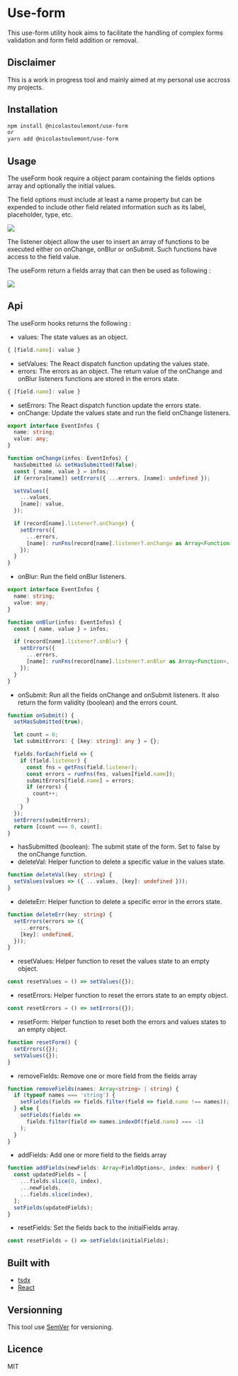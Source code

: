 # Use-form

This use-form utility hook aims to facilitate the handling of complex forms validation and form field addition or removal.

## Disclaimer

This is a work in progress tool and mainly aimed at my personal use accross my projects.

## Installation

```bash
npm install @nicolastoulemont/use-form
or
yarn add @nicolastoulemont/use-form
```

## Usage

The useForm hook require a object param containing the fields options array and optionally the initial values.

The field options must include at least a name property but can be expended to include other field related information such as its label, placeholder, type, etc.

![](img/basic_listeners.png)

The listener object allow the user to insert an array of functions to be executed either on onChange, onBlur or onSubmit. Such functions have access to the field value.

The useForm return a fields array that can then be used as following :

![](img/form_component.png)

## Api

The useForm hooks returns the following :

- values: The state values as an object.

```typescript
{ [field.name]: value }
```

- setValues: The React dispatch function updating the values state.
- errors: The errors as an object. The return value of the onChange and onBlur listeners functions are stored in the errors state.

```typescript
{ [field.name]: value }
```

- setErrors: The React dispatch function update the errors state.
- onChange: Update the values state and run the field onChange listeners.

```typescript
export interface EventInfos {
  name: string;
  value: any;
}

function onChange(infos: EventInfos) {
  hasSubmitted && setHasSubmitted(false);
  const { name, value } = infos;
  if (errors[name]) setErrors({ ...errors, [name]: undefined });

  setValues({
    ...values,
    [name]: value,
  });

  if (record[name].listener?.onChange) {
    setErrors({
      ...errors,
      [name]: runFns(record[name].listener?.onChange as Array<Function>, value),
    });
  }
}
```

- onBlur: Run the field onBlur listeners.

```typescript
export interface EventInfos {
  name: string;
  value: any;
}

function onBlur(infos: EventInfos) {
  const { name, value } = infos;

  if (record[name].listener?.onBlur) {
    setErrors({
      ...errors,
      [name]: runFns(record[name].listener?.onBlur as Array<Function>, value),
    });
  }
}
```

- onSubmit: Run all the fields onChange and onSubmit listeners. It also return the form validity (boolean) and the errors count.

```typescript
function onSubmit() {
  setHasSubmitted(true);

  let count = 0;
  let submitErrors: { [key: string]: any } = {};

  fields.forEach(field => {
    if (field.listener) {
      const fns = getFns(field.listener);
      const errors = runFns(fns, values[field.name]);
      submitErrors[field.name] = errors;
      if (errors) {
        count++;
      }
    }
  });
  setErrors(submitErrors);
  return [count === 0, count];
}
```

- hasSubmitted (boolean): The submit state of the form. Set to false by the onChange function.
- deleteVal: Helper function to delete a specific value in the values state.

```typescript
function deleteVal(key: string) {
  setValues(values => ({ ...values, [key]: undefined }));
}
```

- deleteErr: Helper function to delete a specific error in the errors state.

```typescript
function deleteErr(key: string) {
  setErrors(errors => ({
    ...errors,
    [key]: undefined,
  }));
}
```

- resetValues: Helper function to reset the values state to an empty object.

```typescript
const resetValues = () => setValues({});
```

- resetErrors: Helper function to reset the errors state to an empty object.

```typescript
const resetErrors = () => setErrors({});
```

- resetForm: Helper function to reset both the errors and values states to an empty object.

```typescript
function resetForm() {
  setErrors({});
  setValues({});
}
```

- removeFields: Remove one or more field from the fields array

```typescript
function removeFields(names: Array<string> | string) {
  if (typeof names === 'string') {
    setFields(fields => fields.filter(field => field.name !== names));
  } else {
    setFields(fields =>
      fields.filter(field => names.indexOf(field.name) === -1)
    );
  }
}
```

- addFields: Add one or more field to the fields array

```typescript
function addFields(newFields: Array<FieldOptions>, index: number) {
  const updatedFields = [
    ...fields.slice(0, index),
    ...newFields,
    ...fields.slice(index),
  ];
  setFields(updatedFields);
}
```

- resetFields: Set the fields back to the initialFields array.

```typescript
const resetFields = () => setFields(initialFields);
```

## Built with

- [tsdx](https://github.com/jaredpalmer/tsdx)
- [React](https://github.com/facebook/react)

## Versionning

This tool use [SemVer](http://semver.org/) for versioning.

## Licence

MIT
